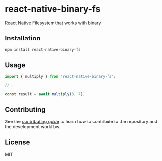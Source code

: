 # react-native-binary-fs

React Native Filesystem that works with binary

## Installation

```sh
npm install react-native-binary-fs
```

## Usage

```js
import { multiply } from "react-native-binary-fs";

// ...

const result = await multiply(3, 7);
```

## Contributing

See the [contributing guide](CONTRIBUTING.md) to learn how to contribute to the repository and the development workflow.

## License

MIT
